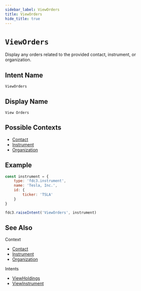 ```yaml
---
sidebar_label: ViewOrders
title: ViewOrders
hide_title: true
---
```

# `ViewOrders`

Display any orders related to the provided contact, instrument, or organization.

## Intent Name

`ViewOrders`

## Display Name

`View Orders`

## Possible Contexts

* [Contact](../../context/ref/Contact)
* [Instrument](../../context/ref/Instrument)
* [Organization](../../context/ref/Organization)

## Example

```js
const instrument = {
    type: 'fdc3.instrument',
    name: 'Tesla, Inc.',
    id: {
        ticker: 'TSLA'
    }
}

fdc3.raiseIntent('ViewOrders', instrument)
```

## See Also

Context
- [Contact](../../context/ref/Contact)
- [Instrument](../../context/ref/Instrument)
- [Organization](../../context/ref/Organization)

Intents
- [ViewHoldings](ViewHoldings)
- [ViewInstrument](ViewInstrument)

